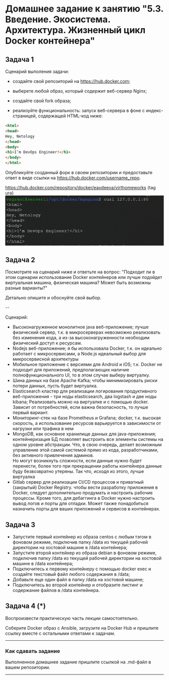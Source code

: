 # Домашнее задание к занятию "5.3. Введение. Экосистема. Архитектура. Жизненный цикл Docker контейнера"

## Задача 1 

Сценарий выполения задачи:

- создайте свой репозиторий на https://hub.docker.com;
- выберете любой образ, который содержит веб-сервер Nginx;

- создайте свой fork образа;
- реализуйте функциональность: запуск веб-сервера в фоне с индекс-страницей, содержащей HTML-код ниже:
```html
<html>
<head>
Hey, Netology
</head>
<body>
<h1>I’m DevOps Engineer!</h1>
</body>
</html>
```
Опубликуйте созданный форк в своем репозитории и предоставьте ответ в виде ссылки на https://hub.docker.com/username_repo.

https://hub.docker.com/repository/docker/eavdeeva/virthomeworks (tag ura)
![img_1.png](img_1.png)
## Задача 2 

Посмотрите на сценарий ниже и ответьте на вопрос: "Подходит ли в этом сценарии использование Docker контейнеров или лучше подойдет виртуальная машина, физическая машина? Может быть возможны разные варианты?"

Детально опишите и обоснуйте свой выбор.

--

Сценарий:

* Высоконагруженное монолитное java веб-приложение;
 лучше физический сервер, т.к. в микросерверах невозможно реализовать без изменения кода, а из-за высоконагруженности необходим физический доступ к ресурсам.
* Nodejs веб-приложение;
я бы использовала Docker, т.к. он идеально работает с микросервисами, а  Node.js идеальный выбор для микросервисной архитектуры
* Мобильное приложение c версиями для Android и iOS;
т.к. Docker не подходит для приложений, предполагающих наличие полнофункционального UI, то в этом случае выберу виртуалку.
* Шина данных на базе Apache Kafka;
чтобы минимизировать риски потери данных, пусть будет виртуалка.
* Elasticsearch кластер для реализации логирования продуктивного веб-приложения - три ноды elasticsearch, два logstash и две ноды kibana;
Реализовать можно на виртуалке и с помощью docker. Зависит от потребностей, если важна безопасность, то лучше первый вариант.  
* Мониторинг-стек на базе Prometheus и Grafana;
docker, т.к. высокая скорость, а использование ресурсов варьируется в зависимости от нагрузки или трафика в нем 
* MongoDB, как основное хранилище данных для java-приложения;
контейнеризация БД позволяет выстроить все элементы системы на одном уровне абстракции. Что, в свою очередь, делает возможным управление этой самой системой прямо из кода, разработчиками, без активного привлечения админов.  
Но могут возникнуть сложности, если данные нужно будет перенести, более того при прекращении работы контейнера данные буду безвозвратно утеряны. Так что, исходя из этого, лучше виртуалка 
* Gitlab сервер для реализации CI/CD процессов и приватный (закрытый) Docker Registry.
 чтобы вести разработку приложения в Docker, следует дополнительно продумать и настроить рабочие процессы. Кроме того, для дебаггинга в Docker нужно настроить вывод логов и порты для отладки. Может также понадобиться назначить порты для ваших приложений и сервисов в контейнерах.
## Задача 3 

* Запустите первый контейнер из образа centos c любым тэгом в фоновом режиме, подключив папку /data из текущей рабочей директории на хостовой машине в /data контейнера;
* Запустите второй контейнер из образа debian в фоновом режиме, подключив папку /data из текущей рабочей директории на хостовой машине в /data контейнера;
* Подключитесь к первому контейнеру с помощью docker exec и создайте текстовый файл любого содержания в /data;
* Добавьте еще один файл в папку /data на хостовой машине;
* Подключитесь во второй контейнер и отобразите листинг и содержание файлов в /data контейнера.


## Задача 4 (*)
Воспроизвести практическую часть лекции самостоятельно.

Соберите Docker образ с Ansible, загрузите на Docker Hub и пришлите ссылку вместе с остальными ответами к задачам.

---

### Как cдавать задание

Выполненное домашнее задание пришлите ссылкой на .md-файл в вашем репозитории.

---
